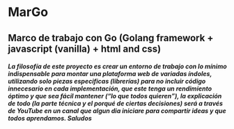 # MarGo

## Marco de trabajo con Go (Golang framework + javascript (vanilla) + html and css)

##### La filosofía de este proyecto es crear un entorno de trabajo con lo mínimo indispensable para montar una plataforma web de variadas índoles, utilizando solo piezas especificas (librerías) para no incluir código innecesario en cada implementación, que este tenga un rendimiento óptimo y que sea fácil mantener (“lo que todos quieren”), la explicación de todo (la parte técnica y el porqué de ciertas decisiones) será a través de YouTube en un canal que algun dia iniciare para compartir ideas y que todos aprendamos. Saludos